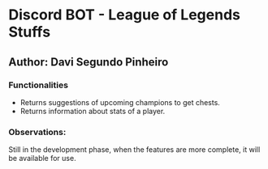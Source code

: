 # Discord BOT - League of Legends Stuffs

## Author: Davi Segundo Pinheiro

### Functionalities
- Returns suggestions of upcoming champions to get chests.
- Returns information about stats of a player.

### Observations:
Still in the development phase, when the features are more complete, it will be available for use.